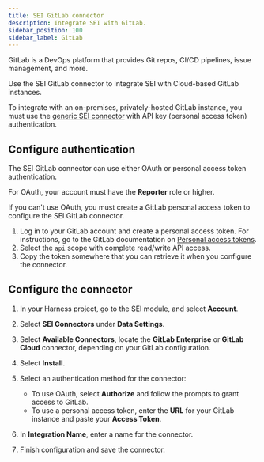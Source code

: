 ```yaml
---
title: SEI GitLab connector
description: Integrate SEI with GitLab.
sidebar_position: 100
sidebar_label: GitLab
---
```


GitLab is a DevOps platform that provides Git repos, CI/CD pipelines, issue management, and more.

Use the SEI GitLab connector to integrate SEI with Cloud-based GitLab instances.

To integrate with an on-premises, privately-hosted GitLab instance, you must use the [generic SEI connector](./sei-connector-generic.md) with API key (personal access token) authentication.

## Configure authentication

The SEI GitLab connector can use either OAuth or personal access token authentication.

For OAuth, your account must have the **Reporter** role or higher.

If you can't use OAuth, you must create a GitLab personal access token to configure the SEI GitLab connector.

1. Log in to your GitLab account and create a personal access token. For instructions, go to the GitLab documentation on [Personal access tokens](https://docs.gitlab.com/ee/user/profile/personal_access_tokens.html).
2. Select the `api` scope with complete read/write API access.
3. Copy the token somewhere that you can retrieve it when you configure the connector.

## Configure the connector

1. In your Harness project, go to the SEI module, and select **Account**.
2. Select **SEI Connectors** under **Data Settings**.
3. Select **Available Connectors**, locate the **GitLab Enterprise** or **GitLab Cloud** connector, depending on your GitLab configuration.
4. Select **Install**.
5. Select an authentication method for the connector:

   * To use OAuth, select **Authorize** and follow the prompts to grant access to GitLab.
   * To use a personal access token, enter the **URL** for your GitLab instance and paste your **Access Token**.

6. In **Integration Name**, enter a name for the connector.
7. Finish configuration and save the connector.
